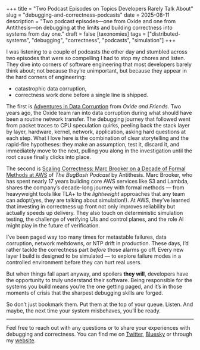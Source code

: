 +++
title = "Two Podcast Episodes on Topics Developers Rarely Talk About"
slug = "debugging-and-correctness-podcasts"
date = 2025-08-11
description = "Two podcast episodes—one from Oxide and one from Antithesis—on debugging at the limits and building correctness into systems from day one."
draft = false
[taxonomies]
tags = ["distributed-systems", "debugging", "correctness", "podcasts", "simulation"]
+++

I was listening to a couple of podcasts the other day and stumbled across two episodes that were so compelling I had to stop my chores and listen. They dive into corners of software engineering that most developers barely think about; not because they’re unimportant, but because they appear in the hard corners of engineering:

* catastrophic data corruption,
* correctness work done before a single line is shipped. 

The first is [Adventures in Data Corruption](https://oxide-and-friends.transistor.fm/episodes/adventures-in-data-corruption) from *Oxide and Friends*. Two years ago, the Oxide team ran into data corruption during what should have been a routine network transfer. The debugging journey that followed went from packet traces to CPU speculation quirks, peeling back the stack layer by layer, hardware, kernel, network, application, asking hard questions at each step. What I love here is the combination of clear storytelling and the rapid-fire hypotheses: they make an assumption, test it, discard it, and immediately move to the next, pulling you along in the investigation until the root cause finally clicks into place. 

The second is [Scaling Correctness: Marc Brooker on a Decade of Formal Methods at AWS](https://x.com/AntithesisHQ/status/1953097721205710918) of *The BugBash Podcast* by Antithesis. Marc Brooker, who has spent nearly 17 years building core AWS services like S3 and Lambda, shares the company’s decade-long journey with formal methods — from heavyweight tools like TLA+ to the *lightweight* approaches that any team can adopt(yes, they are talking about simulation!). At AWS, they’ve learned that investing in correctness up front not only improves reliability but actually speeds up delivery. They also touch on deterministic simulation testing, the challenge of verifying UIs and control planes, and the role AI might play in the future of verification. 

I’ve been paged way too many times for metastable failures, data corruption, network meltdowns, or NTP drift in production. These days, I’d rather tackle the correctness part *before* those alarms go off. Every new layer I build is designed to be simulated — to explore failure modes in a controlled environment before they can hurt real users.

But when things fall apart anyway, and spoilers **they will**, developers have the opportunity to truly understand their software. Being responsible for the systems you build means you’re the one getting paged, and it’s in those moments of crisis that the sharpest debugging skills are forged.

So don’t just bookmark them. Put them at the top of your queue. Listen. And maybe, the next time your system misbehaves, you’ll be ready.  

---

Feel free to reach out with any questions or to share your experiences with debugging and correctness. You can find me on [Twitter](https://twitter.com/PierreZ), [Bluesky](https://bsky.app/profile/pierrezemb.fr) or through my [website](https://pierrezemb.fr).